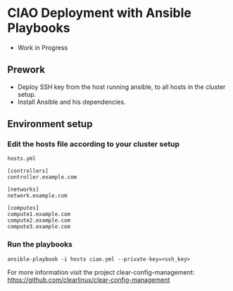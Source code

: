 # CIAO Deployment with Ansible Playbooks

* Work in Progress

## Prework

 - Deploy SSH key from the host running ansible, to all hosts in the cluster setup.
 - Install Ansible and his dependencies.

## Environment setup

### Edit the hosts file according to your cluster setup
```shell
hosts.yml

[controllers]
controller.example.com

[networks]
network.example.com

[computes]
compute1.example.com
compute2.example.com
compute3.example.com
```

### Run the playbooks
```shell
ansible-playbook -i hosts ciao.yml --private-key=<ssh_key>
```

For more information visit the project clear-config-management: https://github.com/clearlinux/clear-config-management
